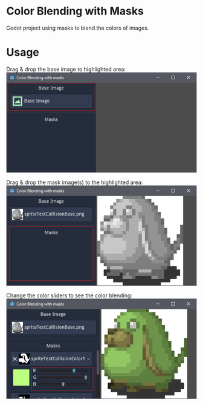 # Color Blending with Masks
Godot project using masks to blend the colors of images.
# Usage
Drag & drop the base image to highlighted area:
![Add base image](/instructions/add_base_image.png)

Drag & drop the mask image(s) to the highlighted area:
![Add mask image(s)](/instructions/add_masks.png)

Change the color sliders to see the color blending:
![Change color](/instructions/change_modifiers.png)
